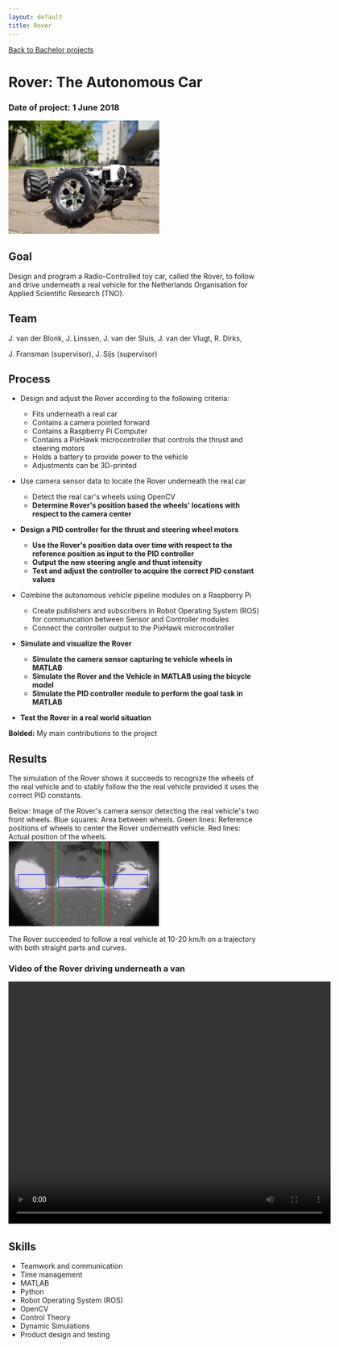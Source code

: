 ```yaml
---
layout: default
title: Rover
---
```


[Back to Bachelor projects](./bachelor.md)
# Rover: The Autonomous Car
### Date of project: 1 June 2018
<img src="/assets/img/rover_av.PNG" alt="roverav" width="300"/>

## Goal
Design and program a Radio-Controlled toy car, called the Rover, to follow and drive underneath a real vehicle 
for the Netherlands Organisation for Applied Scientific Research (TNO).

## Team
J. van der Blonk,
J. Linssen,
J. van der Sluis,
J. van der Vlugt,
R. Dirks,

J. Fransman (supervisor),
J. Sijs (supervisor)

## Process
* Design and adjust the Rover according to the following criteria:
  - Fits underneath a real car
  - Contains a camera pointed forward
  - Contains a Raspberry Pi Computer
  - Contains a PixHawk microcontroller that controls the thrust and steering motors
  - Holds a battery to provide power to the vehicle
  - Adjustments can be 3D-printed
* Use camera sensor data to locate the Rover underneath the real car
  - Detect the real car's wheels using OpenCV
  - **Determine Rover's position based the wheels' locations with respect to the camera center**
* **Design a PID controller for the thrust and steering wheel motors**
  - **Use the Rover's position data over time with respect to the reference position as input to the PID controller**
  - **Output the new steering angle and thust intensity**
  - **Test and adjust the controller to acquire the correct PID constant values**
* Combine the autonomous vehicle pipeline modules on a Raspberry Pi
  - Create publishers and subscribers in Robot Operating System (ROS) for communcation between Sensor and Controller modules 
  - Connect the controller output to the PixHawk microcontroller
* **Simulate and visualize the Rover**
  - **Simulate the camera sensor capturing te vehicle wheels in MATLAB** 
  - **Simulate the Rover and the Vehicle in MATLAB using the bicycle model**
  - **Simulate the PID controller module to perform the goal task in MATLAB**

* **Test the Rover in a real world situation**

**Bolded:** My main contributions to the project

## Results
The simulation of the Rover shows it succeeds to recognize the wheels of the real vehicle and to stably follow the the real vehicle provided it uses the correct PID constants.

Below: Image of the Rover's camera sensor detecting the real vehicle's two front wheels. Blue squares: Area between wheels. Green lines: Reference positions of wheels to center the Rover underneath vehicle. Red lines: Actual position of the wheels. \
<img src="/assets/img/wheel_detection.PNG" alt="wheeldet" width="300"/>

The Rover succeeded to follow a real vehicle at 10-20 km/h on a trajectory with both straight parts and curves.

### Video of the Rover driving underneath a van
<video width="640" height="480" controls>
  <source src="./assets/img/rover_demonstration_LQ.mp4" type="video/mp4">
  Your browser does not support the video tag.
</video>


## Skills
* Teamwork and communication
* Time management
* MATLAB
* Python
* Robot Operating System (ROS)
* OpenCV
* Control Theory
* Dynamic Simulations
* Product design and testing
